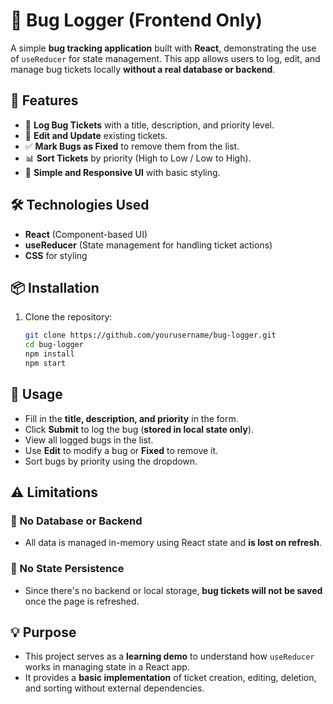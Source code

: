 # 🐞 Bug Logger (Frontend Only)

A simple **bug tracking application** built with **React**, demonstrating the use of `useReducer` for state management. This app allows users to log, edit, and manage bug tickets locally **without a real database or backend**.

## 🚀 Features
- 📝 **Log Bug Tickets** with a title, description, and priority level.
- 🔄 **Edit and Update** existing tickets.
- ✅ **Mark Bugs as Fixed** to remove them from the list.
- 📊 **Sort Tickets** by priority (High to Low / Low to High).
- 🎨 **Simple and Responsive UI** with basic styling.

## 🛠️ Technologies Used
- **React** (Component-based UI)
- **useReducer** (State management for handling ticket actions)
- **CSS** for styling

## 📦 Installation
1. Clone the repository:
   ```sh
   git clone https://github.com/yourusername/bug-logger.git
   cd bug-logger
   npm install
   npm start
   ```  
## 🎯 Usage
- Fill in the **title, description, and priority** in the form.
- Click **Submit** to log the bug (**stored in local state only**).
- View all logged bugs in the list.
- Use **Edit** to modify a bug or **Fixed** to remove it.
- Sort bugs by priority using the dropdown.

## ⚠️ Limitations
### 🚫 No Database or Backend
- All data is managed in-memory using React state and **is lost on refresh**.

### 🔄 No State Persistence
- Since there's no backend or local storage, **bug tickets will not be saved** once the page is refreshed.

## 💡 Purpose
- This project serves as a **learning demo** to understand how `useReducer` works in managing state in a React app.
- It provides a **basic implementation** of ticket creation, editing, deletion, and sorting without external dependencies.
